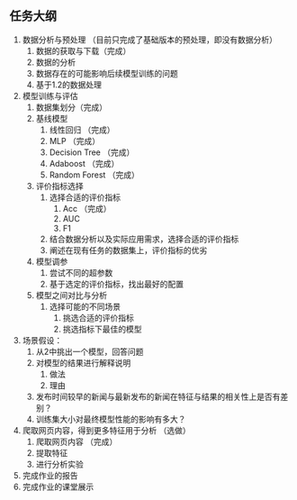 
## 任务大纲
1. 数据分析与预处理 （目前只完成了基础版本的预处理，即没有数据分析）
   1. 数据的获取与下载（完成）
   2. 数据的分析
   3. 数据存在的可能影响后续模型训练的问题
   4. 基于1.2的数据处理
2. 模型训练与评估
   1. 数据集划分（完成）
   2. 基线模型
      1. 线性回归  （完成）     
      2. MLP      （完成）
      3. Decision Tree   （完成）
      4. Adaboost        （完成）
      5. Random Forest   （完成）
   3. 评价指标选择
      1. 选择合适的评价指标
         1. Acc （完成）
         2. AUC
         3. F1
      2.  结合数据分析以及实际应用需求，选择合适的评价指标
      3.  阐述在现有任务的数据集上，评价指标的优劣
   4. 模型调参
      1. 尝试不同的超参数
      2. 基于选定的评价指标，找出最好的配置
   5. 模型之间对比与分析
      1. 选择可能的不同场景
         1. 挑选合适的评价指标
         2. 挑选指标下最佳的模型
3. 场景假设：
   1. 从2中挑出一个模型，回答问题
   2. 对模型的结果进行解释说明
      1. 做法
      2. 理由
   3. 发布时间较早的新闻与最新发布的新闻在特征与结果的相关性上是否有差别？
   4. 训练集大小对最终模型性能的影响有多大？
4. 爬取网页内容，得到更多特征用于分析 （选做）
   1. 爬取网页内容 （完成）
   2. 提取特征
   3. 进行分析实验
5. 完成作业的报告
6. 完成作业的课堂展示
